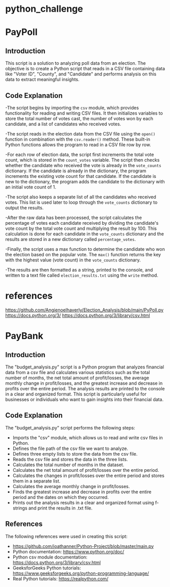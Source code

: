 # python_challenge

# PayPoll

## Introduction

This script is a solution to analyzing poll data from an election. The objective is to create a Python script that reads in a CSV file containing data like "Voter ID", "County", and "Candidate" and performs analysis on this data to extract meaningful insights.

## Code Explanation
-The script begins by importing the `csv` module, which provides functionality for reading and writing CSV files. It then initializes variables to store the total number of votes cast, the number of votes won by each candidate, and a list of candidates who received votes.

-The script reads in the election data from the CSV file using the `open()` function in combination with the `csv.reader()` method. These built-in Python functions allows the program to read in a CSV file row by row.

-For each row of election data, the script first increments the total vote count, which is stored in the `count_votes` variable. The script then checks whether the candidate who received the vote is already in the `vote_counts` dictionary. If the candidate is already in the dictionary, the program increments the existing vote count for that candidate. If the candidate is new to the dictionary, the program adds the candidate to the dictionary with an initial vote count of 1.

-The script also keeps a separate list of all the candidates who received votes. This list is used later to loop through the `vote_counts` dictionary to output the results.

-After the raw data has been processed, the script calculates the percentage of votes each candidate received by dividing the candidate's vote count by the total vote count and multiplying the result by 100. This calculation is done for each candidate in the `vote_counts` dictionary and the results are stored in a new dictionary called `percentage_votes`.

-Finally, the script uses a max function to determine the candidate who won the election based on the popular vote. The `max()` function returns the key with the highest value (vote count) in the `vote_counts` dictionary.

-The results are then formatted as a string, printed to the console, and written to a text file called `election_results.txt` using the `write` method.

# references
https://github.com/Angienoelhaverly/Election_Analysis/blob/main/PyPoll.py
https://docs.python.org/3/
https://docs.python.org/3/library/csv.html

# PayBank

## Introduction

The "budget_analysis.py" script is a Python program that analyzes financial data from a csv file and calculates various statistics such as the total number of months, the net total amount of profit/losses, the average monthly change in profit/losses, and the greatest increase and decrease in profits over the entire period. The analysis results are printed to the console in a clear and organized format. This script is particularly useful for businesses or individuals who want to gain insights into their financial data.

## Code Explanation

The "budget_analysis.py" script performs the following steps:

- Imports the "csv" module, which allows us to read and write csv files in Python.
- Defines the file path of the csv file we want to analyze.
- Defines three empty lists to store the data from the csv file.
- Reads the csv file and stores the data in the three lists.
- Calculates the total number of months in the dataset.
- Calculates the net total amount of profit/losses over the entire period.
- Calculates the changes in profit/losses over the entire period and stores them in a separate list.
- Calculates the average monthly change in profit/losses.
- Finds the greatest increase and decrease in profits over the entire period and the dates on which they occurred.
- Prints out the analysis results in a clear and organized format using f-strings and print the results in .txt file. 

## References

The following references were used in creating this script:

- https://github.com/joathanner/Python-Project/blob/master/main.py
- Python documentation: https://www.python.org/doc/
- Python csv module documentation: https://docs.python.org/3/library/csv.html
- GeeksforGeeks Python tutorials: https://www.geeksforgeeks.org/python-programming-language/
- Real Python tutorials: https://realpython.com/


